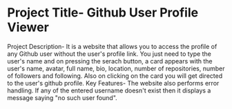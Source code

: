 # Project Title- Github User Profile Viewer
Project Description- It is a website that allows you to access the profile of any Github user without the user's profile link. You just need to type the user's name and on pressing the serach button, a card appears with the user's name, avatar, full name, bio, location, number of repositories, number of followers and following. Also on clicking on the card you will get directed to the user's github profile.
Key Features- The website also performs error handling. If any of the entered username doesn't exist then it displays a message saying "no such user found".
